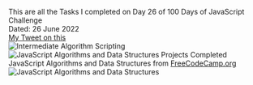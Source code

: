 This are all the Tasks I completed on Day 26 of 100 Days of JavaScript Challenge<br>
Dated: 26 June 2022<br>
[My Tweet on this](https://twitter.com/Saurav_Navdhare/status/1541063213739040768)<br>
![Intermediate Algorithm Scripting](https://user-images.githubusercontent.com/47005884/175818695-429f73fb-a3b9-4669-a73d-88c5a1fda079.png)
![JavaScript Algorithms and Data Structures Projects](https://user-images.githubusercontent.com/47005884/175818592-0cd53b7c-4cb7-4790-a7d0-a7edbeaede70.png)
Completed JavaScript Algorithms and Data Structures from [FreeCodeCamp.org](https://www.freecodecamp.org/learn/javascript-algorithms-and-data-structures/)
![JavaScript Algorithms and Data Structures](https://user-images.githubusercontent.com/47005884/175818609-85e2b8a0-7499-498c-91db-fd70e0072693.png)
